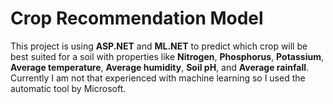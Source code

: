 # Crop Recommendation Model

This project is using **ASP.NET** and **ML.NET** to predict which crop will be best suited for a soil with properties like **Nitrogen**, **Phosphorus**, **Potassium**, **Average temperature**, **Average humidity**, **Soil pH**, and **Average rainfall**. Currently I am not that experienced with machine learning so I used the automatic tool by Microsoft. 
